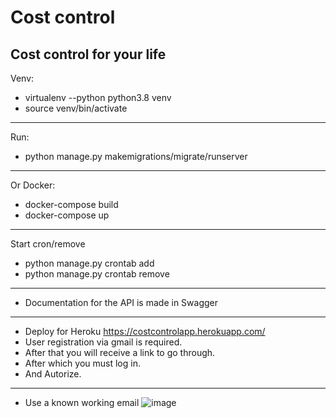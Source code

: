 # Cost control
Cost control for your life
---

Venv:
- virtualenv --python python3.8 venv
- source venv/bin/activate
- --
Run:
- python manage.py makemigrations/migrate/runserver
- --
Or Docker:
- docker-compose build
- docker-compose up
- --
Start cron/remove
- python manage.py crontab add
- python manage.py crontab remove
- --
- Documentation for the API is made in Swagger
- --
- Deploy for Heroku https://costcontrolapp.herokuapp.com/
- User registration via gmail is required.
- After that you will receive a link to go through.
- After which you must log in.
- And Autorize. 


- --
- Use a known working email
![image](https://user-images.githubusercontent.com/61959404/203065792-d6eb482d-eedc-4f3a-9759-edbfe36ad235.png)

